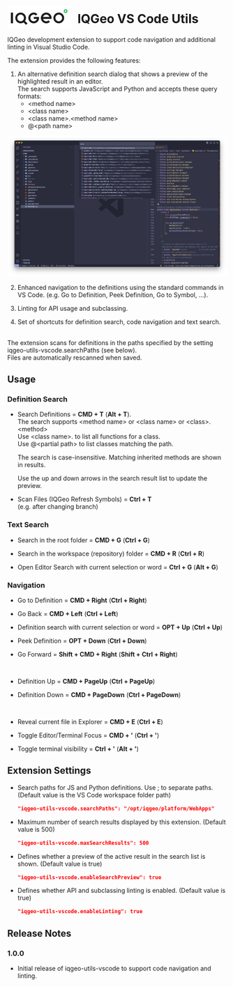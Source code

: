 <div style="display: flex; align-items: center; column-gap: 15px;">
    <img src="./images/iqgeo_logo.png"/>
    <h1 style="border-bottom: 0; margin-top: 0.3em; margin-bottom: 0">IQGeo VS Code Utils</h1>
</div>

<br>
IQGeo development extension to support code navigation and additional linting in Visual Studio Code.

The extension provides the following features:

1. An alternative definition search dialog that shows a preview of the highlighted result in an editor.<br>
    The search supports JavaScript and Python and accepts these query formats:
    -   \<method name\>
    -   \<class name\>
    -   \<class name\>.\<method name\>
    -   @\<path name\>

<img src="./images/def_search_app.png" width="850"/>

2. Enhanced navigation to the definitions using the standard commands in VS Code. (e.g. Go to Definition, Peek Definition, Go to Symbol, ...).<br>

3. Linting for API usage and subclassing.

4. Set of shortcuts for definition search, code navigation and text search.

<br>
The extension scans for definitions in the paths specified by the setting iqgeo-utils-vscode.searchPaths (see below).<br>
Files are automatically rescanned when saved.

## Usage

### Definition Search
-   Search Definitions = **CMD + T** (**Alt + T**).<br>
    The search supports \<method name\> or \<class name\> or \<class\>.\<method\><br>
    Use \<class name\>. to list all functions for a class.<br>
    Use @\<partial path\> to list classes matching the path.<br>

    The search is case-insensitive. Matching inherited methods are shown in results.<br>

    Use the up and down arrows in the search result list to update the preview.

-   Scan Files (IQGeo Refresh Symbols) = **Ctrl + T**<br>
    (e.g. after changing branch)

### Text Search
-   Search in the root folder = **CMD + G** (**Ctrl + G**)

-   Search in the workspace (repository) folder = **CMD + R** (**Ctrl + R**)

-   Open Editor Search with current selection or word = **Ctrl + G** (**Alt + G**)

### Navigation
-   Go to Definition = **CMD + Right** (**Ctrl + Right**)

-   Go Back = **CMD + Left** (**Ctrl + Left**)

-   Definition search with current selection or word = **OPT + Up** (**Ctrl + Up**)

-   Peek Definition = **OPT + Down** (**Ctrl + Down**)

-   Go Forward = **Shift + CMD + Right** (**Shift + Ctrl + Right**)

<br>

-   Definition Up = **CMD + PageUp** (**Ctrl + PageUp**)

-   Definition Down = **CMD + PageDown** (**Ctrl + PageDown**)

<br>

-   Reveal current file in Explorer = **CMD + E** (**Ctrl + E**)

-   Toggle Editor/Terminal Focus = **CMD + '** (**Ctrl + '**)

-   Toggle terminal visibility = **Ctrl + '** (**Alt + '**)

## Extension Settings

-   Search paths for JS and Python definitions. Use ; to separate paths. (Default value is the VS Code workspace folder path)
    ```json
    "iqgeo-utils-vscode.searchPaths": "/opt/iqgeo/platform/WebApps"
    ```
-   Maximum number of search results displayed by this extension. (Default value is 500)
    ```json
    "iqgeo-utils-vscode.maxSearchResults": 500
    ```
-   Defines whether a preview of the active result in the search list is shown. (Default value is true)
    ```json
    "iqgeo-utils-vscode.enableSearchPreview": true
    ```
-   Defines whether API and subclassing linting is enabled. (Default value is true)
    ```json
    "iqgeo-utils-vscode.enableLinting": true
    ```

## Release Notes

### 1.0.0
-   Initial release of iqgeo-utils-vscode to support code navigation and linting.
